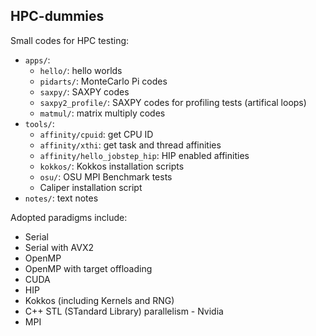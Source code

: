 ## HPC-dummies

Small codes for HPC testing:

* `apps/`:
  * `hello/`: hello worlds
  * `pidarts/`: MonteCarlo Pi codes
  * `saxpy/`: SAXPY codes
  * `saxpy2_profile/`: SAXPY codes for profiling tests (artifical loops)
  * `matmul/`: matrix multiply codes
* `tools/`:
  * `affinity/cpuid`: get CPU ID
  * `affinity/xthi`: get task and thread affinities
  * `affinity/hello_jobstep_hip`: HIP enabled affinities
  * `kokkos/`: Kokkos installation scripts
  * `osu/`: OSU MPI Benchmark tests
  * Caliper installation script
* `notes/`: text notes

Adopted paradigms include:
* Serial
* Serial with AVX2
* OpenMP
* OpenMP with target offloading
* CUDA
* HIP
* Kokkos (including Kernels and RNG)
* C++ STL (STandard Library) parallelism - Nvidia
* MPI

